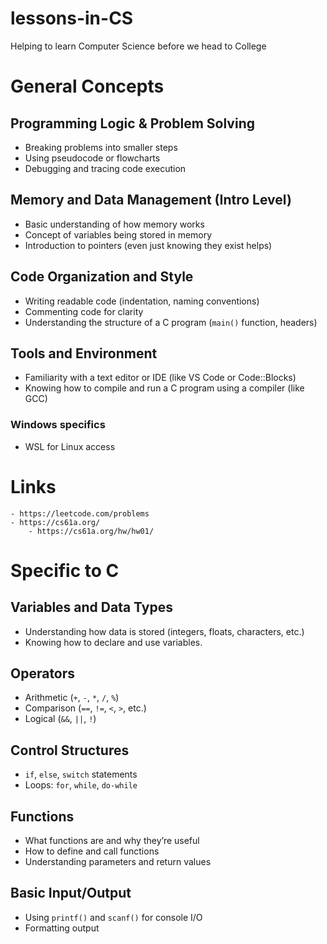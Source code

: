 # lessons-in-CS
Helping to learn Computer Science before we head to College

# General Concepts

## Programming Logic & Problem Solving
- Breaking problems into smaller steps
- Using pseudocode or flowcharts
- Debugging and tracing code execution

## Memory and Data Management (Intro Level)
- Basic understanding of how memory works
- Concept of variables being stored in memory
- Introduction to pointers (even just knowing they exist helps)

## Code Organization and Style
- Writing readable code (indentation, naming conventions)
- Commenting code for clarity
- Understanding the structure of a C program (`main()` function, headers)

## Tools and Environment
- Familiarity with a text editor or IDE (like VS Code or Code::Blocks)
- Knowing how to compile and run a C program using a compiler (like GCC)

### Windows specifics
- WSL for Linux access


# Links
    - https://leetcode.com/problems
    - https://cs61a.org/
        - https://cs61a.org/hw/hw01/

# Specific to C

## Variables and Data Types
   - Understanding how data is stored (integers, floats, characters, etc.)
   - Knowing how to declare and use variables.

## Operators
   - Arithmetic (`+`, `-`, `*`, `/`, `%`)
   - Comparison (`==`, `!=`, `<`, `>`, etc.)
   - Logical (`&&`, `||`, `!`)

## Control Structures
   - `if`, `else`, `switch` statements
   - Loops: `for`, `while`, `do-while`

## Functions
   - What functions are and why they’re useful
   - How to define and call functions
   - Understanding parameters and return values

## Basic Input/Output
   - Using `printf()` and `scanf()` for console I/O
   - Formatting output

